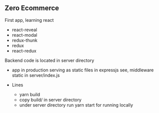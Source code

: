 ## Zero Ecommerce

First app, learning react

- react-reveal
- react-modal
- redux-thunk
- redux
- react-redux

Backend code is located in server directory

- app in production serving as static files in expressjs
  see, middleware static in server/index.js


- Lines
  - yarn build
  - copy build/ in server directory
  - under server directory run yarn start for running locally
